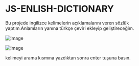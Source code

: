 # JS-ENLISH-DICTIONARY
Bu projede ingilizce kelimelerin açıklamalarını veren sözlük yaptım.Anlamların yanına türkçe çeviri ekleyip geliştireceğim.

![image](https://github.com/Huseyincanik/JS-ENLISH-DICTIONARY/assets/92374664/eccbb9e4-0810-4784-bd7a-8cd88be64360)


![image](https://github.com/Huseyincanik/JS-ENLISH-DICTIONARY/assets/92374664/1af38e57-5ead-4c69-aec0-9ecf4112c8c5)


kelimeyi arama kısmına yazdıktan sonra enter tuşuna basın.
